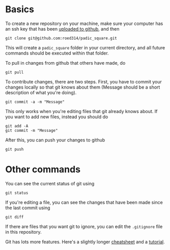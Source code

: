 # Basics

To create a new repository on your machine, make sure your computer has an ssh key that has been [uploaded to github](https://docs.github.com/en/authentication/connecting-to-github-with-ssh/adding-a-new-ssh-key-to-your-github-account), and then

    git clone git@github.com:roed314/padic_square.git

This will create a `padic_square` folder in your current directory, and all future commands should be executed within that folder.

To pull in changes from github that others have made, do

    git pull

To contribute changes, there are two steps.  First, you have to commit your changes locally so that git knows about them (Message should be a short description of what you're doing).

    git commit -a -m "Message"

This only works when you're editing files that git already knows about.  If you want to add new files, instead you should do

    git add -A
    git commit -m "Message"

After this, you can push your changes to github

    git push

# Other commands

You can see the current status of git using

    git status

If you're editing a file, you can see the changes that have been made since the last commit using

    git diff

If there are files that you want git to ignore, you can edit the `.gitignore` file in this repository.

Git has lots more features.  Here's a slightly longer [cheatsheet](https://www.atlassian.com/git/tutorials/atlassian-git-cheatsheet) and a [tutorial](https://www.atlassian.com/git).